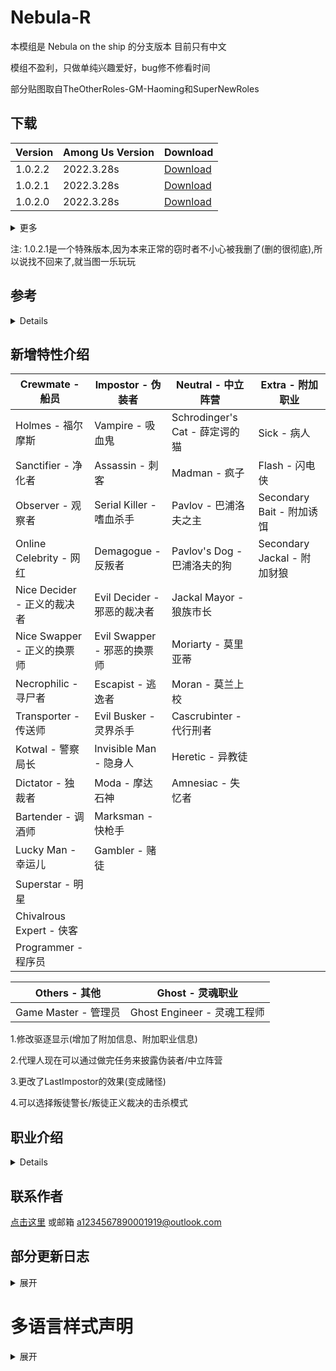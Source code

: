 # Nebula-R
本模组是 Nebula on the ship 的分支版本 目前只有中文

模组不盈利，只做单纯兴趣爱好，bug修不修看时间

部分贴图取自TheOtherRoles-GM-Haoming和SuperNewRoles

## 下载
| Version | Among Us Version | Download |
| ---------- | ---------- | ---------- |
| 1.0.2.2 | 2022.3.28s | [Download](https://github.com/ZsFabTest/Nebula-R/releases/download/Nebula-R-Release-1.0.2.2/Nebula-R.1.0.2.2.zip)
| 1.0.2.1 | 2022.3.28s | [Download](https://github.com/ZsFabTest/Nebula-R/releases/download/Nebula-R-Release-1.0.2.2/Nebula1021.dll)
| 1.0.2.0 | 2022.3.28s | [Download](https://github.com/ZsFabTest/Nebula-R/releases/download/Nebula-R-Release-1.0.2.0/Nebula-R.1.0.2.0.zip)

<details>
<summary> 更多 </summary>

| Version | Among Us Version | Download |
| ---------- | ---------- | ---------- |
| 1.0.1.9 | 2022.3.28s | [Download](https://github.com/ZsFabTest/Nebula-R/releases/download/Nebula-R-Release-1.0.1.9/Nebula-R.1.0.1.9.zip)
| 1.0.1.8 | 2022.3.28s | [Download](https://github.com/ZsFabTest/Nebula-R/releases/download/Nebula-R-Release-1.0.1.8/Nebula-R.1.0.1.8.zip)
| 1.0.1.7 | 2022.3.28s | [Download](https://github.com/ZsFabTest/Nebula-R/releases/download/Nebula-R-Release-1.0.1.7/Nebula-R.1.0.1.7.zip)
| 1.0.1.6 | 2022.3.28s | [Download](https://github.com/ZsFabTest/Nebula-R/releases/download/Nebula-R-Release-1.0.1.6/Nebula-R.1.0.1.6.zip)
| 1.0.1.5 | 2022.12.14s | [Download](https://github.com/ZsFabTest/Nebula-R/releases/download/Nebula-R-Release-1.0.1.5/Nebula-R.1.0.1.5.zip)

</details>

注: 1.0.2.1是一个特殊版本,因为本来正常的窃时者不小心被我删了(删的很彻底),所以说找不回来了,就当图一乐玩玩

## 参考
<details>

1.Nebula on the ship - Dolly1016

2.Town of Us-R - eDonnes124

3.TheOtherRole GM Haoming - haoming37

4.SuperNewRoles - ykundesu

5.模组汉化借鉴 - 四个憨批汉化组

</details>

## 新增特性介绍
| Crewmate - 船员 | Impostor - 伪装者 | Neutral - 中立阵营 | Extra - 附加职业 |
| -------------- | ----------------- | ------------------ | --------------- |
| Holmes - 福尔摩斯 | Vampire - 吸血鬼 | Schrodinger's Cat - 薛定谔的猫 | Sick - 病人 |
| Sanctifier - 净化者 | Assassin - 刺客 | Madman - 疯子 | Flash - 闪电侠 |
| Observer - 观察者 | Serial Killer - 嗜血杀手 | Pavlov - 巴浦洛夫之主 | Secondary Bait - 附加诱饵 |
| Online Celebrity - 网红 | Demagogue - 反叛者 | Pavlov's Dog - 巴浦洛夫的狗 | Secondary Jackal - 附加豺狼  |
| Nice Decider - 正义的裁决者 | Evil Decider - 邪恶的裁决者 | Jackal Mayor - 狼族市长 |  |
| Nice Swapper - 正义的换票师 | Evil Swapper - 邪恶的换票师 | Moriarty - 莫里亚蒂 | |
| Necrophilic - 寻尸者 | Escapist - 逃逸者 | Moran - 莫兰上校 | |
| Transporter - 传送师 | Evil Busker - 灵界杀手 | Cascrubinter - 代行刑者 | |
| Kotwal - 警察局长 | Invisible Man - 隐身人 | Heretic - 异教徒 | |
| Dictator - 独裁者 | Moda - 摩达石神 | Amnesiac - 失忆者 | |
| Bartender - 调酒师 | Marksman - 快枪手 | | |
| Lucky Man - 幸运儿 | Gambler - 赌徒 | | |
| Superstar - 明星 | | | |
| Chivalrous Expert - 侠客 | | | |
| Programmer - 程序员 | | | |

| Others - 其他 | Ghost - 灵魂职业 |
| ------------- | --------------- |
| Game Master - 管理员 | Ghost Engineer - 灵魂工程师 |

1.修改驱逐显示(增加了附加信息、附加职业信息)

2.代理人现在可以通过做完任务来披露伪装者/中立阵营

3.更改了LastImpostor的效果(变成赌怪)

4.可以选择叛徒警长/叛徒正义裁决的击杀模式

## 职业介绍
<details>

### 双方职业

#### 裁决者
<details>

| Team - 阵营 | Win Trigger - 获胜条件 | Ability - 技能 |
| ----------- | --------------------- | -------------- |
| N/A | N/A | 会议上直接赌杀他人 |

| 设置 |
| ---- |
| 裁决次数 |
| 正义的裁决者不能裁决船员 |

</details>

#### 换票师
<details>

| Team - 阵营 | Win Trigger - 获胜条件 | Ability - 技能 |
| ----------- | --------------------- | -------------- |
| N/A | N/A | 交换得票 |

| 设置 |
| ---- |
| 换票次数 |
| 换票师可以发起紧急会议 |

</details>

### 船员职业

#### 福尔摩斯
<details>

| Team - 阵营 | Win Trigger - 获胜条件 | Ability - 技能 |
| ----------- | --------------------- | -------------- |
| 船员阵营 | 跟随船员获胜 | 获取具体职业 |

| 设置 |
| ---- |
| 是否可以被猜测 |
| 调查技能冷却 |
| 最大调查次数 |
| 可以得知具体职业 |

</details>

#### 净化者
<details>

| Team - 阵营 | Win Trigger - 获胜条件 | Ability - 技能 |
| ----------- | --------------------- | -------------- |
| 船员阵营 | 跟随船员获胜 | 清除附加职业 |

| 设置 |
| ---- |
| 可以消除叛徒 |
| 可以消除赌怪 |
| 可以消除跟班 |
| 技能使用次数 |

</details>

#### 观察者
<details>

| Team - 阵营 | Win Trigger - 获胜条件 | Ability - 技能 |
| ----------- | --------------------- | -------------- |
| 船员阵营 | 跟随船员获胜 | 隐身并放大视野 |

| 设置 |
| ---- |
| 可以使用管道 |
| 拥有伪装者视野 |
| 冷却时间 |
| 持续时间 |

</details>

#### 网红
<details>

| Team - 阵营 | Win Trigger - 获胜条件 | Ability - 技能 |
| ----------- | --------------------- | -------------- |
| 船员阵营 | 跟随船员获胜 | 船员阵营角色可以得知其死亡 |

</details>

#### 寻尸者
<details>

| Team - 阵营 | Win Trigger - 获胜条件 | Ability - 技能 |
| ----------- | --------------------- | -------------- |
| 船员阵营 | 跟随船员获胜 | 传送到尸体 |

| 设置 |
| ---- |
| 冷却时间 |
| 可以得知尸体位置 |

</details>

#### 传送师
<details>

| Team - 阵营 | Win Trigger - 获胜条件 | Ability - 技能 |
| ----------- | --------------------- | -------------- |
| 船员阵营 | 跟随船员获胜 | 传送所有人到标记玩家 |

| 设置 |
| ---- |
| 冷却时间 |

</details>

#### 警察局长
<details>

| Team - 阵营 | Win Trigger - 获胜条件 | Ability - 技能 |
| ----------- | --------------------- | -------------- |
| 船员阵营 | 跟随船员获胜 | 招募警长 |

| 设置 |
| ---- |
| 冷却时间 |

</details>

#### 独裁者
<details>

| Team - 阵营 | Win Trigger - 获胜条件 | Ability - 技能 |
| ----------- | --------------------- | -------------- |
| 船员阵营 | 跟随船员获胜 | 强出一人 |

</details>

#### 调酒师
<details>

| Team - 阵营 | Win Trigger - 获胜条件 | Ability - 技能 |
| ----------- | --------------------- | -------------- |
| 船员阵营 | 跟随船员获胜 | 会议附加消息 |

</details>

#### 幸运儿
<details>

| Team - 阵营 | Win Trigger - 获胜条件 | Ability - 技能 |
| ----------- | --------------------- | -------------- |
| 船员阵营 | 跟随船员获胜 | 免疫击杀与票出(概率) |

| 设置 |
| ---- |
| 免疫概率 |

</details>

#### 明星
<details>

| Team - 阵营 | Win Trigger - 获胜条件 | Ability - 技能 |
| ----------- | --------------------- | -------------- |
| 船员阵营 | 跟随船员获胜 | 所有人可以看到职业 |

</details>

#### 侠客
<details>

| Team - 阵营 | Win Trigger - 获胜条件 | Ability - 技能 |
| ----------- | --------------------- | -------------- |
| 船员阵营 | 跟随船员获胜 | 一次任意击杀能力 |

</details>

#### 程序员
<details>

| Team - 阵营 | Win Trigger - 获胜条件 | Ability - 技能 |
| ----------- | --------------------- | -------------- |
| 船员阵营 | 跟随船员获胜 | 钓出凶手 |

</details>

### 伪装者职业

#### 吸血鬼
<details>

| Team - 阵营 | Win Trigger - 获胜条件 | Ability - 技能 |
| ----------- | --------------------- | -------------- |
| 伪装者阵营 | 跟随伪装者获胜 | 延迟击杀 |

| 设置 |
| ---- |
| 击杀延迟 |
| 冷却时间 |

</details>

#### 刺客
<details>

| Team - 阵营 | Win Trigger - 获胜条件 | Ability - 技能 |
| ----------- | --------------------- | -------------- |
| 伪装者阵营 | 跟随伪装者获胜 | 远程瞬移击杀 |

| 设置 |
| ---- |
| 冷却时间 |

</details>

#### 嗜血杀手
<details>

| Team - 阵营 | Win Trigger - 获胜条件 | Ability - 技能 |
| ----------- | --------------------- | -------------- |
| 伪装者阵营 | 跟随伪装者获胜 | 一段时间不击杀会暴毙 |

| 设置 |
| ---- |
| 击杀冷却时间 |
| 紫砂倒计时 |

</details>

#### 反叛者
<details>

| Team - 阵营 | Win Trigger - 获胜条件 | Ability - 技能 |
| ----------- | --------------------- | -------------- |
| 伪装者阵营 | 跟随伪装者获胜 | 招募伪装者 |

| 设置 |
| ---- |
| 最大招募个数 |

</details>

#### 逃逸者
<details>

| Team - 阵营 | Win Trigger - 获胜条件 | Ability - 技能 |
| ----------- | --------------------- | -------------- |
| 伪装者阵营 | 跟随伪装者获胜 | 传送至标记点 |

| 设置 |
| ---- |
| 冷却时间 |

</details>

#### 灵界杀手
<details>

| Team - 阵营 | Win Trigger - 获胜条件 | Ability - 技能 |
| ----------- | --------------------- | -------------- |
| 伪装者阵营 | 跟随伪装者获胜 | 假死状态下击杀 |

| 设置 |
| ---- |
| 冷却时间 |
| 假死持续时间 |
| 击杀冷却 |

</details>

#### 隐身人
<details>

| Team - 阵营 | Win Trigger - 获胜条件 | Ability - 技能 |
| ----------- | --------------------- | -------------- |
| 伪装者阵营 | 跟随伪装者获胜 | 隐身 |

| 设置 |
| ---- |
| 冷却时间 |
| 持续时间 |

</details>

#### 异教徒
<details>

| Team - 阵营 | Win Trigger - 获胜条件 | Ability - 技能 |
| ----------- | --------------------- | -------------- |
| 伪装者阵营 | 跟随伪装者获胜 | 招募叛徒+看见存活叛徒 |

| 设置 |
| ---- |
| 招募冷却时间 |
| 最多招募个数 |
| 作为副职业招募 |

</details>

#### 摩达石神
<details>

| Team - 阵营 | Win Trigger - 获胜条件 | Ability - 技能 |
| ----------- | --------------------- | -------------- |
| 伪装者阵营 | 跟随伪装者获胜 | 击杀后清理本局第一个死亡的尸体(不算刚击杀的) |

</details>

#### 快枪手
<details>

| Team - 阵营 | Win Trigger - 获胜条件 | Ability - 技能 |
| ----------- | --------------------- | -------------- |
| 伪装者阵营 | 跟随伪装者获胜 | 囤积子弹 |

| 设置 |
| ---- |
| 最大子弹数量 |

</details>

#### 赌徒
<details>

| Team - 阵营 | Win Trigger - 获胜条件 | Ability - 技能 |
| ----------- | --------------------- | -------------- |
| 伪装者阵营 | 跟随伪装者获胜 | 奇怪的击杀CD |

| 设置 |
| ---- |
| 减少的冷却时间 |
| 增加的冷却时间 |

</details>

#### 管道工
<details>

| Team - 阵营 | Win Trigger - 获胜条件 | Ability - 技能 |
| ----------- | --------------------- | -------------- |
| 伪装者阵营 | 跟随伪装者获胜 | 创建管道 |

| 设置 |
| ---- |
| 冷却时间 |
| 最大数量 |

</details>

### 中立职业

#### 薛定谔的猫
<details>

| Team - 阵营 | Win Trigger - 获胜条件 | Ability - 技能 |
| ----------- | --------------------- | -------------- |
| 中立阵营 | N/A | 无 |

| 设置 |
| ---- |
| 是否可以被猜测 |
| 可以加入船员阵营 |
| 可以加入伪装者阵营 |
| 可以加入豺狼阵营 |
| 可以加入巴浦洛夫团队 |
| 可以使用击杀键 |
| 击杀冷却 |
| 可以连续更换阵营 |

</details>

#### 疯子
<details>

| Team - 阵营 | Win Trigger - 获胜条件 | Ability - 技能 |
| ----------- | --------------------- | -------------- |
| 中立阵营 | 无 | 通过击杀交换职业 |

| 设置 |
| ---- |
| 是否可以被猜测 |
| 击杀冷却 |

</details>

#### 巴浦洛夫之主
<details>

| Team - 阵营 | Win Trigger - 获胜条件 | Ability - 技能 |
| ----------- | --------------------- | -------------- |
| 巴浦洛夫团队 | 击杀获胜 | 招募巴浦洛夫的狗 |

| 设置 |
| ---- |
| 冷却时间 |

</details>

#### 巴浦洛夫的狗
<details>

| Team - 阵营 | Win Trigger - 获胜条件 | Ability - 技能 |
| ----------- | --------------------- | -------------- |
| 巴浦洛夫团队 | 击杀获胜 | 无 |

| 设置 |
| ---- |
| 击杀冷却时间 |

</details>

#### 狼族市长
<details>

| Team - 阵营 | Win Trigger - 获胜条件 | Ability - 技能 |
| ----------- | --------------------- | -------------- |
| 豺狼阵营 | 击杀获胜 | 市长能力+击杀得1票 |

| 设置 |
| ---- |
| 最小投票数量 |
| 最大投票数量 |
| 最大存票数量 |
| 击杀冷却 |

</details>

#### 莫里亚蒂
<details>

| Team - 阵营 | Win Trigger - 获胜条件 | Ability - 技能 |
| ----------- | --------------------- | -------------- |
| 莫里亚蒂阵营 | 击杀/击杀福尔摩斯获胜 | 自爆冲锋+招募莫兰 |

| 设置 |
| ---- |
| 招募冷却时间 |

</details>

#### 莫兰上校
<details>

| Team - 阵营 | Win Trigger - 获胜条件 | Ability - 技能 |
| ----------- | --------------------- | -------------- |
| 莫里亚蒂阵营 | 跟随莫里亚蒂获胜 | 狙击无音效与图标 |

| 设置 |
| ---- |
| 狙击冷却 |
| 子弹大小 |
| 有效射程 |
| 射击后继续持枪 |
| 辅助瞄准线的延迟 |
| 辅助瞄准线的持续时间 |

</details>

#### 代行刑者
<details>

| Team - 阵营 | Win Trigger - 获胜条件 | Ability - 技能 |
| ----------- | --------------------- | -------------- |
| 中立阵营 | 票出目标 | 无 |

| 设置 |
| ---- |
| 目标死亡后的职业转变 |

</details>

#### 失忆者
<details>

| Team - 阵营 | Win Trigger - 获胜条件 | Ability - 技能 |
| ----------- | --------------------- | -------------- |
| 中立阵营 | N/A | 无 |

| 设置 |
| ---- |
| 尸体对应玩家的职业转变 |
| 冷却时间 |

</details>

### 附加职业

#### 病人
<details>

| Team - 阵营 | Win Trigger - 获胜条件 | Ability - 技能 |
| ----------- | --------------------- | -------------- |
| N/A | N/A | 无法击杀 |

</details>

#### 闪电侠
<details>

| Team - 阵营 | Win Trigger - 获胜条件 | Ability - 技能 |
| ----------- | --------------------- | -------------- |
| N/A | N/A | 加速 |

| 设置 |
| ---- |
| 速度倍数 |

</details>

#### 诱饵
<details>

| Team - 阵营 | Win Trigger - 获胜条件 | Ability - 技能 |
| ----------- | --------------------- | -------------- |
| 船员阵营 | N/A | 同诱饵 |

</details>

#### 豺狼
<details>

| Team - 阵营 | Win Trigger - 获胜条件 | Ability - 技能 |
| ----------- | --------------------- | -------------- |
| 豺狼阵营 | 跟随豺狼团队获胜 | 占人数 |

| 设置 |
| ---- |
| 伪装者可以成为附加豺狼 |

</details>

### 灵魂职业

#### 灵魂工程师
<details>

| Team - 阵营 | Win Trigger - 获胜条件 | Ability - 技能 |
| ----------- | --------------------- | -------------- |
| 船员阵营 | N/A | 秒修破坏 |

| 设置 |
| ---- |
| 秒修次数 |

</details>

</details>

## 联系作者
[点击这里](https://www.bilibili.com/video/BV1GJ411x7h7/?spm_id_from=333.337.search-card.all.click&vd_source=b92e3eb8c1017c11449afa8236373b01)
或邮箱 a1234567890001919@outlook.com

## 部分更新日志
<details>
<summary> 展开 </summary>

### 2023.5.6 v2.0.2.2 update
1.克服了一些代码上的问题

2.修了一点小问题(屎山代码堆上去)

3.为管道类职业作了充足准备(写好了VentManager框架)

4.和Nebula屎山代码斗智斗勇
### 2023.4.27 update
1.新增职业 附加豺狼 幸运儿 摩达石神 灵魂工程师 快枪手

2.巴浦洛夫的狗当更换职业时会被判定为狗已经死亡(可以再次招募了)

3.日常借鉴SuperNewRoles
### 2023.4.21 update
1.新增职业 调酒师(其实就是面包师)

2.重新加入换票师(分为正义的换票师和邪恶的换票师)

3.微调了裁决者的按键(避免出现按不动的现象)

4.微调了巴浦洛夫的狗和莫兰的生成(防止自己生成)

5.再次调整驱逐显示(ExileControllPatch 显示所有附加职业+调酒师)

6.微调会议投票(MeetingPatch 主要为了换票师)
### 2023.4.15 update
1.新增职业...

2.修复了职业确认的问题

3.修复了忽略巴浦洛夫团队的问题

4.独裁者现在不会显示击杀动画

5.重新分配职业选项界面(一个栏目不够放了)

6.不要说我乱用英文，原模组有一个伪装者职业叫行刑者，中立行刑者只能用代行刑者了
### 2023.4.9 update to Among Us 2023.3.28, Nebula On The Ship V2.3.1
1.新增职业

2.改了一堆小问题(我故意保留了一部分bushi)

3.应付暗改(更新就更新，au天天暗改)
### 2023.3.25 update to Among Us 2023.2.28, Nebula On The Ship V2.2.2
1.移除部分改动(其实是忘记改了什么懒得动了)

2.将原生模组Nebula On The Ship的新内容移植和统一

3.添加了一些新职业，引用了是个憨批汉化组的最新汉化

4.新的依赖包(你不能在原Nebula-R模组安装基础上改动)

</details>

# 多语言样式声明
<details>
<summary> 展开 </summary>

## SChinese
这些模组不隶属于 Among Us 或 Innersloth LLC，其包含的内容也未得到 Innersloth LLC 的认可或以其他方式赞助。此处包含的部分材料是Innersloth LLC的财产。
## TChinese
這些模組不隸屬於 Among Us 或 Innersloth LLC，其包含的內容也未得到 Innersloth LLC 的認可或以其他方式贊助。此處包含的部分材料是Innersloth LLC的財產。
## English
This mod is not affiliated with Among Us or Innersloth LLC, and the content contained therein is not endorsed or otherwise sponsored by Innersloth LLC. Portions of the materials contained herein are property of Innersloth LLC.
## French
Ce mod n'est pas affilié à Among Us ou à Innersloth LLC, et le contenu qu'il contient n'est pas approuvé ou autrement parrainé par Innersloth LLC. Certaines parties des documents contenus dans le présent document sont la propriété d'Innersloth LLC.
## Japanese
これらのモジュールは、Among UsまたはInnersloth LLCと提携しておらず、Innersloth LLCが承認またはその他の形でスポンサーとなっているコンテンツは含まれていません。 ここに含まれる資料の一部は、Innersloth LLCの所有物です。
## Russian
Эти модули не связаны с Among Us или Innersloth LLC и не содержат контента, который был одобрен или иным образом спонсирован Innersloth LLC. Некоторые из содержащихся здесь материалов являются собственностью Innersloth LLC.

</details>